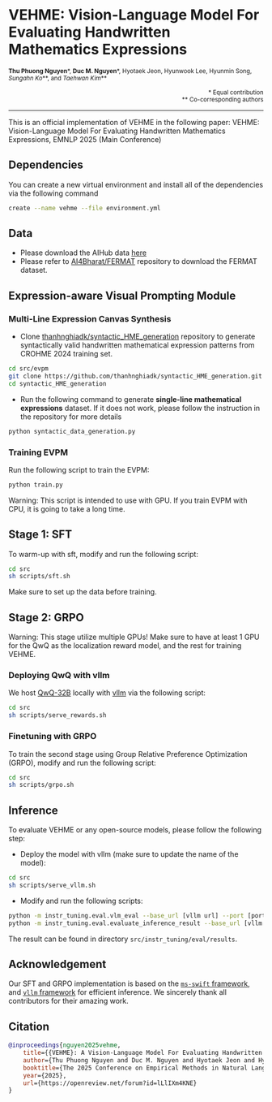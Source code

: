 # VEHME:  Vision-Language Model For Evaluating Handwritten Mathematics Expressions
<sub> **Thu Phuong Nguyen***, **Duc M. Nguyen***, Hyotaek Jeon, Hyunwook Lee, Hyunmin Song, *Sungahn Ko***, and *Taehwan Kim*** </sub>

<p align="right"> <sub>* Equal contribution <br> ** Co-corresponding authors </sub> </p>

---

This is an official implementation of VEHME in the following paper: VEHME:  Vision-Language Model For Evaluating Handwritten Mathematics Expressions, EMNLP 2025 (Main Conference)


## Dependencies
You can create a new virtual environment and install all of the dependencies via the following command
```bash
create --name vehme --file environment.yml
```

## Data
* Please download the AIHub data [here](https://www.aihub.or.kr/aihubdata/data/view.do?pageIndex=1&currMenu=115&topMenu=100&srchOptnCnd=OPTNCND001&searchKeyword=%EC%88%98%ED%95%99&srchDetailCnd=DETAILCND001&srchOrder=ORDER001&srchPagePer=20&aihubDataSe=data&dataSetSn=71716)
* Please refer to [AI4Bharat/FERMAT](https://github.com/AI4Bharat/FERMAT) repository to download the FERMAT dataset.

## Expression-aware Visual Prompting Module
### Multi-Line Expression Canvas Synthesis
* Clone [thanhnghiadk/syntactic_HME_generation](https://github.com/thanhnghiadk/syntactic_HME_generation) repository to generate syntactically valid handwritten mathematical expression patterns from CROHME 2024 training set.
```bash
cd src/evpm
git clone https://github.com/thanhnghiadk/syntactic_HME_generation.git
cd syntactic_HME_generation
```
* Run the following command to generate **single-line mathematical expressions** dataset. If it does not work, please follow the instruction in the repository for more details
```bash
python syntactic_data_generation.py
```
### Training EVPM
Run the following script to train the EVPM:
```bash
python train.py
```
Warning: This script is intended to use with GPU. If you train EVPM with CPU, it is going to take a long time.

## Stage 1: SFT
To warm-up with sft, modify and run the following script:
```bash
cd src
sh scripts/sft.sh
```
Make sure to set up the data before training.

## Stage 2: GRPO
Warning: This stage utilize multiple GPUs! Make sure to have at least 1 GPU for the QwQ as the localization reward model, and the rest for training VEHME.
### Deploying QwQ with vllm
We host [QwQ-32B](https://huggingface.co/Qwen/QwQ-32B) locally with [vllm](https://github.com/vllm-project/vllm) via the following script:
```bash
cd src
sh scripts/serve_rewards.sh
```

### Finetuning with GRPO
To train the second stage using Group Relative Preference Optimization (GRPO), modify and run the following script:
```bash
cd src
sh scripts/grpo.sh
```

## Inference
To evaluate VEHME or any open-source models, please follow the following step:

* Deploy the model with vllm (make sure to update the name of the model):
```bash
cd src
sh scripts/serve_vllm.sh
```

* Modify and run the following scripts:
```bash
python -m instr_tuning.eval.vlm_eval --base_url [vllm url] --port [port number] --model [moden name] --dataset [path/to/dataset] --num_workers [number of concurent requests] 
python -m instr_tuning.eval.evaluate_inference_result --base_url [vllm url] --port [port number] --model [moden name] --num_workers [number of concurent requests] --eval_localization True
```
The result can be found in directory `src/instr_tuning/eval/results`.

## Acknowledgement
Our SFT and GRPO implementation is based on the [`ms-swift` framework](https://github.com/modelscope/ms-swift), and [`vllm` framework](https://github.com/vllm-project/vllm) for efficient inference. We sincerely thank all contributors for their amazing work.

## Citation
```bibtex
@inproceedings{nguyen2025vehme,
    title={{VEHME}: A Vision-Language Model For Evaluating Handwritten Mathematics Expressions},
    author={Thu Phuong Nguyen and Duc M. Nguyen and Hyotaek Jeon and Hyunwook Lee and Hyunmin Song and Sungahn Ko and Taehwan Kim},
    booktitle={The 2025 Conference on Empirical Methods in Natural Language Processing},
    year={2025},
    url={https://openreview.net/forum?id=lLlIXm4KNE}
}
```
